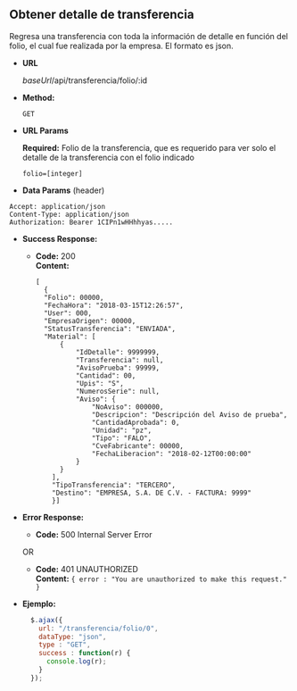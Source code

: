 **Obtener detalle de transferencia**
----
  Regresa una transferencia con toda la información de detalle en función del folio, el cual fue realizada por la empresa. El formato es json. 

* **URL**

  *baseUrl*/api/transferencia/folio/:id

* **Method:**

  `GET`
  
*  **URL Params**

   **Required:** Folio de la transferencia, que es requerido para ver solo el detalle de la transferencia con el folio indicado

   `folio=[integer]`

* **Data Params** (header)

````
Accept: application/json
Content-Type: application/json
Authorization: Bearer 1CIPn1wHHhhyas.....
````

* **Success Response:**

  * **Code:** 200 <br />
    **Content:** 
    ````
    [
      {
      "Folio": 00000,
      "FechaHora": "2018-03-15T12:26:57",
      "User": 000,
      "EmpresaOrigen": 00000,
      "StatusTransferencia": "ENVIADA",
      "Material": [
          {
              "IdDetalle": 9999999,
              "Transferencia": null,
              "AvisoPrueba": 99999,
              "Cantidad": 00,
              "Upis": "S",
              "NumerosSerie": null,
              "Aviso": {
                  "NoAviso": 000000,
                  "Descripcion": "Descripción del Aviso de prueba",
                  "CantidadAprobada": 0,
                  "Unidad": "pz",
                  "Tipo": "FALO",
                  "CveFabricante": 00000,
                  "FechaLiberacion": "2018-02-12T00:00:00"
              }
          }
        ],
        "TipoTransferencia": "TERCERO",
        "Destino": "EMPRESA, S.A. DE C.V. - FACTURA: 9999"
        }]
    ````
 
* **Error Response:**

  * **Code:** 500 Internal Server Error <br />

  OR

  * **Code:** 401 UNAUTHORIZED <br />
    **Content:** `{ error : "You are unauthorized to make this request." }`

* **Ejemplo:**

  ```javascript
    $.ajax({
      url: "/transferencia/folio/0",
      dataType: "json",
      type : "GET",
      success : function(r) {
        console.log(r);
      }
    });
  ```

